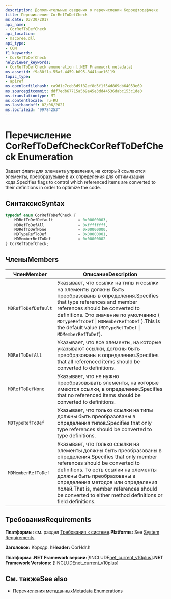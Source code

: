 ```yaml
---
description: Дополнительные сведения о перечислении Коррефтодефчекк
title: Перечисление CorRefToDefCheck
ms.date: 03/30/2017
api_name:
- CorRefToDefCheck
api_location:
- mscoree.dll
api_type:
- COM
f1_keywords:
- CorRefToDefCheck
helpviewer_keywords:
- CorRefToDefCheck enumeration [.NET Framework metadata]
ms.assetid: f9a80f1a-55af-4459-b095-8441aae16119
topic_type:
- apiref
ms.openlocfilehash: ca9d1c7ceb3d9f82ef8d5f1f54d869db64053e69
ms.sourcegitcommit: ddf7edb67715a5b9a45e3dd44536dabc153c1de0
ms.translationtype: MT
ms.contentlocale: ru-RU
ms.lasthandoff: 02/06/2021
ms.locfileid: "99784253"
---
```

# <a name="correftodefcheck-enumeration"></a><span data-ttu-id="72566-103">Перечисление CorRefToDefCheck</span><span class="sxs-lookup"><span data-stu-id="72566-103">CorRefToDefCheck Enumeration</span></span>

<span data-ttu-id="72566-104">Задает флаги для элемента управления, на который ссылаются элементы, преобразуемые в их определения для оптимизации кода.</span><span class="sxs-lookup"><span data-stu-id="72566-104">Specifies flags to control which referenced items are converted to their definitions in order to optimize the code.</span></span>  
  
## <a name="syntax"></a><span data-ttu-id="72566-105">Синтаксис</span><span class="sxs-lookup"><span data-stu-id="72566-105">Syntax</span></span>  
  
```cpp  
typedef enum CorRefToDefCheck {  
    MDRefToDefDefault           = 0x00000003,  
    MDRefToDefAll               = 0xffffffff,  
    MDRefToDefNone              = 0x00000000,  
    MDTypeRefToDef              = 0x00000001,  
    MDMemberRefToDef            = 0x00000002  
} CorRefToDefCheck;  
```  
  
## <a name="members"></a><span data-ttu-id="72566-106">Члены</span><span class="sxs-lookup"><span data-stu-id="72566-106">Members</span></span>  
  
|<span data-ttu-id="72566-107">Член</span><span class="sxs-lookup"><span data-stu-id="72566-107">Member</span></span>|<span data-ttu-id="72566-108">Описание</span><span class="sxs-lookup"><span data-stu-id="72566-108">Description</span></span>|  
|------------|-----------------|  
|`MDRefToDefDefault`|<span data-ttu-id="72566-109">Указывает, что ссылки на типы и ссылки на элементы должны быть преобразованы в определения.</span><span class="sxs-lookup"><span data-stu-id="72566-109">Specifies that type references and member references should be converted to definitions.</span></span> <span data-ttu-id="72566-110">Это значение по умолчанию ( `MDTypeRefToDef` &#124; `MDMemberRefToDef` ).</span><span class="sxs-lookup"><span data-stu-id="72566-110">This is the default value (`MDTypeRefToDef` &#124; `MDMemberRefToDef`).</span></span>|  
|`MDRefToDefAll`|<span data-ttu-id="72566-111">Указывает, что все элементы, на которые указывают ссылки, должны быть преобразованы в определения.</span><span class="sxs-lookup"><span data-stu-id="72566-111">Specifies that all referenced items should be converted to definitions.</span></span>|  
|`MDRefToDefNone`|<span data-ttu-id="72566-112">Указывает, что не нужно преобразовывать элементы, на которые имеются ссылки, в определения.</span><span class="sxs-lookup"><span data-stu-id="72566-112">Specifies that no referenced items should be converted to definitions.</span></span>|  
|`MDTypeRefToDef`|<span data-ttu-id="72566-113">Указывает, что только ссылки на типы должны быть преобразованы в определения типов.</span><span class="sxs-lookup"><span data-stu-id="72566-113">Specifies that only type references should be converted to type definitions.</span></span>|  
|`MDMemberRefToDef`|<span data-ttu-id="72566-114">Указывает, что только ссылки на элементы должны быть преобразованы в определения.</span><span class="sxs-lookup"><span data-stu-id="72566-114">Specifies that only member references should be converted to definitions.</span></span> <span data-ttu-id="72566-115">То есть ссылки на элементы должны быть преобразованы в определения методов или определения полей.</span><span class="sxs-lookup"><span data-stu-id="72566-115">That is, member references should be converted to either method definitions or field definitions.</span></span>|  
  
## <a name="requirements"></a><span data-ttu-id="72566-116">Требования</span><span class="sxs-lookup"><span data-stu-id="72566-116">Requirements</span></span>  

 <span data-ttu-id="72566-117">**Платформы:** см. раздел [Требования к системе](../../get-started/system-requirements.md).</span><span class="sxs-lookup"><span data-stu-id="72566-117">**Platforms:** See [System Requirements](../../get-started/system-requirements.md).</span></span>  
  
 <span data-ttu-id="72566-118">**Заголовок:** Корхдр. h</span><span class="sxs-lookup"><span data-stu-id="72566-118">**Header:** CorHdr.h</span></span>  
  
 <span data-ttu-id="72566-119">**Платформа .NET Framework версии:**[!INCLUDE[net_current_v10plus](../../../../includes/net-current-v10plus-md.md)]</span><span class="sxs-lookup"><span data-stu-id="72566-119">**.NET Framework Versions:** [!INCLUDE[net_current_v10plus](../../../../includes/net-current-v10plus-md.md)]</span></span>  
  
## <a name="see-also"></a><span data-ttu-id="72566-120">См. также</span><span class="sxs-lookup"><span data-stu-id="72566-120">See also</span></span>

- [<span data-ttu-id="72566-121">Перечисления метаданных</span><span class="sxs-lookup"><span data-stu-id="72566-121">Metadata Enumerations</span></span>](metadata-enumerations.md)

